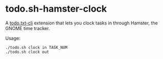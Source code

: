 # todo.sh-hamster-clock
A [todo.txt-cli](https://github.com/todotxt/todo.txt-cli) extension that lets you clock tasks in through Hamster, the GNOME time tracker.

Usage:
```
./todo.sh clock in TASK_NUM
./todo.sh clock out
```
